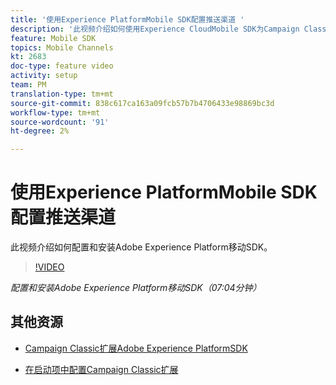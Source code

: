 ```yaml
---
title: '使用Experience PlatformMobile SDK配置推送渠道 '
description: '此视频介绍如何使用Experience CloudMobile SDK为Campaign Classic配置推送渠道。 '
feature: Mobile SDK
topics: Mobile Channels
kt: 2683
doc-type: feature video
activity: setup
team: PM
translation-type: tm+mt
source-git-commit: 838c617ca163a09fcb57b7b4706433e98869bc3d
workflow-type: tm+mt
source-wordcount: '91'
ht-degree: 2%

---
```



# 使用Experience PlatformMobile SDK配置推送渠道

此视频介绍如何配置和安装Adobe Experience Platform移动SDK。

>[!VIDEO](https://video.tv.adobe.com/v/27699?quality=12)

*配置和安装Adobe Experience Platform移动SDK（07:04分钟）*

## 其他资源

* [Campaign Classic扩展Adobe Experience PlatformSDK](https://helpx-internal.corp.adobe.com/content/help/en/campaign/kb/acc-aep-extension.html)

* [在启动项中配置Campaign Classic扩展](https://aep-sdks.gitbook.io/docs/using-mobile-extensions/adobe-campaignclassic)
